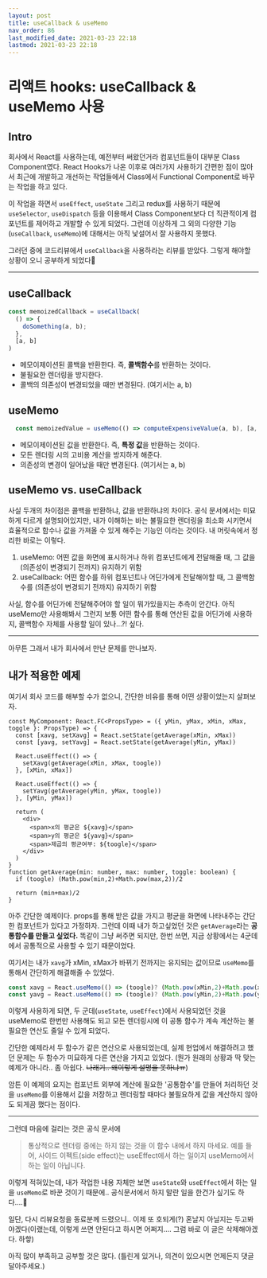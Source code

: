 ```yaml
---
layout: post
title: useCallback & useMemo
nav_order: 86
last_modified_date: 2021-03-23 22:18
lastmod: 2021-03-23 22:18
---
```


# **리액트 hooks: useCallback & useMemo 사용**
## Intro
회사에서 React를 사용하는데, 예전부터 써왔던거라 컴포넌트들이 대부분 Class Component였다. React Hooks가 나온 이후로 여러가지 사용하기 간편한 점이 많아서 최근에 개발하고 개선하는 작업들에서 Class에서 Functional Component로 바꾸는 작업을 하고 있다.

이 작업을 하면서 `useEffect`, `useState` 그리고 redux를 사용하기 때문에 `useSelector`, `useDispatch` 등을 이용해서 Class Component보다 더 직관적이게 컴포넌트를 제어하고 개발할 수 있게 되었다. 그런데 이상하게 그 외의 다양한 기능(`useCallback`, `useMemo`)에 대해서는 아직 낯설어서 잘 사용하지 못했다.

그러던 중에 코드리뷰에서 `useCallback`을 사용하라는 리뷰를 받았다. 그렇게 해야할 상황이 오니 공부하게 되었다🤣

* * *

## useCallback
```typescript
const memoizedCallback = useCallback(
  () => {
    doSomething(a, b);
  },
  [a, b]
)
```
* 메모이제이션된 <span class='text-purple-000'>콜백</span>을 반환한다. 즉, **콜백함수**를 반환하는 것이다. 
* 불필요한 렌더링을 방지한다.
* 콜백의 의존성이 변경되었을 때만 변경된다. (여기서는 a, b)

## useMemo
```typescript
  const memoizedValue = useMemo(() => computeExpensiveValue(a, b), [a, b])
```
* 메모이제이션된 <span class='text-purple-000'>값</span>을 반환한다. 즉, **특정 값**을 반환하는 것이다.
* 모든 렌더링 시의 고비용 계산을 방지하게 해준다.
* 의존성의 변경이 일어났을 때만 변경된다. (여기서는 a, b)

## useMemo vs. useCallback
사실 두개의 차이점은 콜백을 반환하냐, 값을 반환하냐의 차이다.
공식 문서에서는 미묘하게 다르게 설명되어있지만, 내가 이해하는 바는 불필요한 렌더링을 최소화 시키면서 효율적으로 함수나 값을 가져올 수 있게 해주는 기능인 이라는 것이다.
내 머릿속에서 정리한 바로는 이렇다.
1. useMemo: 어떤 값을 화면에 표시하거나 하위 컴포넌트에게 전달해줄 때, 그 값을 (의존성이 변경되기 전까지) 유지하기 위함
2. useCallback: 어떤 함수를 하위 컴포넌트나 어딘가에게 전달해야할 때, 그 콜백함수를 (의존성이 변경되기 전까지) 유지하기 위함

사실, 함수를 어딘가에 전달해주어야 할 일이 뭐가있을지는 추측이 안간다. 아직 useMemo만 사용해봐서 그런지 보통 어떤 함수를 통해 연산된 값을 어딘가에 사용하지, 콜백함수 자체를 사용할 일이 있나...?! 싶다.

* * *

아무튼 그래서 내가 회사에서 만난 문제를 만나보자.

## 내가 적용한 예제
여기서 회사 코드를 해부할 수가 없으니, 간단한 비유를 통해 어떤 상황이었는지 살펴보자.
```tsx
const MyComponent: React.FC<PropsType> = ({ yMin, yMax, xMin, xMax, toggle }: PropsType) => {
  const [xavg, setXavg] = React.setState(getAverage(xMin, xMax))
  const [yavg, setYavg] = React.setState(getAverage(yMin, yMax))

  React.useEffect(() => {
    setXavg(getAverage(xMin, xMax, toogle))
  }, [xMin, xMax])

  React.useEffect(() => {
    setYavg(getAverage(yMin, yMax, toogle))
  }, [yMin, yMax])

  return (
    <div>
      <span>x의 평균은 ${xavg}</span>
      <span>y의 평균은 ${yavg}</span>
      <span>제곱의 평균여부: ${toogle}</span>
    </div>
  )
}
function getAverage(min: number, max: number, toggle: boolean) {
  if (toogle) (Math.pow(min,2)+Math.pow(max,2))/2

  return (min+max)/2
}
```
아주 간단한 예제이다. props를 통해 받은 값을 가지고 평균을 화면에 나타내주는 간단한 컴포넌트가 있다고 가정하자.
그런데 이때 내가 하고싶었던 것은 `getAverage`라는 **공통함수를 만들고 싶었다.** 똑같이 그냥 써주면 되지만, 한번 쓰면, 지금 상황에서는 4군데에서 공통적으로 사용할 수 있기 때문이었다.

여기서는 내가 `xavg`가 xMin, xMax가 바뀌기 전까지는 유지되는 <span class='text-purple-000'>값</span>이므로 `useMemo`를 통해서 간단하게 해결해줄 수 있었다.
```typescript
const xavg = React.useMemo(() => (toogle)? (Math.pow(xMin,2)+Math.pow(xMax,2))/2 : (xMin+xMax)/2, [xMin, xMax, toogle])
const yavg = React.useMemo(() => (toogle)? (Math.pow(yMin,2)+Math.pow(yMax,2))/2 : (yMin+yMax)/2, [yMin, yMax, toogle])
```
이렇게 사용하게 되면, 두 군데(`useState`, `useEffect`)에서 사용되었던 것을 useMemo로 한번만 사용해도 되고 모든 렌더링시에 이 공통 함수가 계속 계산하는 불필요한 연산도 줄일 수 있게 되었다.

간단한 예제라서 두 함수가 같은 연산으로 사용되었는데, 실제 현업에서 해결하려고 했던 문제는 두 함수가 미묘하게 다른 연산을 가지고 있었다. (뭔가 원래의 상황과 딱 맞는 예제가 아니라.. 좀 아쉽다. ~~나래기.. 왜이렇게 설명을 못하냐ㅠ~~)

암튼 이 예제의 요지는 컴포넌트 외부에 계산에 필요한 '공통함수'를 만들어 처리하던 것을 `useMemo`를 이용해서 값을 저장하고 렌더링할 때마다 불필요하게 값을 계산하지 않아도 되게끔 했다는 점이다.

* * *

그런데 마음에 걸리는 것은 공식 문서에
> <span class='text-purple-000'>통상적으로 렌더링 중에는 하지 않는 것을 이 함수 내에서 하지 마세요. 예를 들어, 사이드 이펙트(side effect)는 useEffect에서 하는 일이지 useMemo에서 하는 일이 아닙니다.<span>

이렇게 적혀있는데, 내가 작업한 내용 자체만 보면 `useState`와 `useEffect`에서 하는 일을 `useMemo`로 바꾼 것이기 때문에.. 공식문서에서 하지 말란 일을 한건가 싶기도 하다....🤔

일단, 다시 리뷰요청을 동료분께 드렸으니.. 이제 또 호되게(?) 혼날지 아닐지는 두고봐야겠다(이랬는데, 이렇게 쓰면 안된다고 하시면 어쩌지.... 그럼 바로 이 글은 삭제해야겠다. 하핳)


아직 많이 부족하고 공부할 것은 많다. (틀린게 있거나, 의견이 있으시면 언제든지 댓글 달아주세요.)